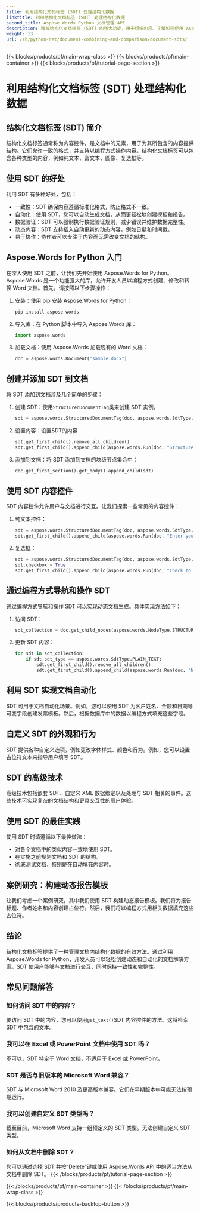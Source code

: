 ```yaml
---
title: 利用结构化文档标签 (SDT) 处理结构化数据
linktitle: 利用结构化文档标签 (SDT) 处理结构化数据
second_title: Aspose.Words Python 文档管理 API
description: 释放结构化文档标签 (SDT) 的强大功能，用于组织内容。了解如何使用 Aspose.Words for Python 实现 SDT。
weight: 13
url: /zh/python-net/document-combining-and-comparison/document-sdts/
---
```


{{< blocks/products/pf/main-wrap-class >}}
{{< blocks/products/pf/main-container >}}
{{< blocks/products/pf/tutorial-page-section >}}

# 利用结构化文档标签 (SDT) 处理结构化数据


## 结构化文档标签 (SDT) 简介

结构化文档标签通常称为内容控件，是文档中的元素，用于为其所包含的内容提供结构。它们允许一致的格式，并支持以编程方式操作内容。结构化文档标签可以包含各种类型的内容，例如纯文本、富文本、图像、复选框等。

## 使用 SDT 的好处

利用 SDT 有多种好处，包括：

- 一致性：SDT 确保内容遵循标准化格式，防止格式不一致。
- 自动化：使用 SDT，您可以自动生成文档，从而更轻松地创建模板和报告。
- 数据验证：SDT 可以强制执行数据验证规则，减少错误并维护数据完整性。
- 动态内容：SDT 支持插入自动更新的动态内容，例如日期和时间戳。
- 易于协作：协作者可以专注于内容而无需改变文档的结构。

## Aspose.Words for Python 入门

在深入使用 SDT 之前，让我们先开始使用 Aspose.Words for Python。Aspose.Words 是一个功能强大的库，允许开发人员以编程方式创建、修改和转换 Word 文档。首先，请按照以下步骤操作：

1. 安装：使用 pip 安装 Aspose.Words for Python：
   
   ```python
   pip install aspose-words
   ```

2. 导入库：在 Python 脚本中导入 Aspose.Words 库：

   ```python
   import aspose.words
   ```

3. 加载文档：使用 Aspose.Words 加载现有的 Word 文档：

   ```python
   doc = aspose.words.Document("sample.docx")
   ```

## 创建并添加 SDT 到文档

将 SDT 添加到文档涉及几个简单的步骤：

1. 创建 SDT：使用`StructuredDocumentTag`类来创建 SDT 实例。

   ```python
   sdt = aspose.words.StructuredDocumentTag(doc, aspose.words.SdtType.PLAIN_TEXT)
   ```

2. 设置内容：设置SDT的内容：

   ```python
   sdt.get_first_child().remove_all_children()
   sdt.get_first_child().append_child(aspose.words.Run(doc, "Structured Content"))
   ```

3. 添加到文档：将 SDT 添加到文档的块级节点集合中：

   ```python
   doc.get_first_section().get_body().append_child(sdt)
   ```

## 使用 SDT 内容控件

SDT 内容控件允许用户与文档进行交互。让我们探索一些常见的内容控件：

1. 纯文本控件：

   ```python
   sdt = aspose.words.StructuredDocumentTag(doc, aspose.words.SdtType.PLAIN_TEXT)
   sdt.get_first_child().append_child(aspose.words.Run(doc, "Enter your name: "))
   ```

2. 复选框：

   ```python
   sdt = aspose.words.StructuredDocumentTag(doc, aspose.words.SdtType.CHECKBOX)
   sdt.checkbox = True
   sdt.get_first_child().append_child(aspose.words.Run(doc, "Check to agree: "))
   ```

## 通过编程方式导航和操作 SDT

通过编程方式导航和操作 SDT 可以实现动态文档生成。具体实现方法如下：

1. 访问 SDT：

   ```python
   sdt_collection = doc.get_child_nodes(aspose.words.NodeType.STRUCTURED_DOCUMENT_TAG, True)
   ```

2. 更新 SDT 内容：

   ```python
   for sdt in sdt_collection:
       if sdt.sdt_type == aspose.words.SdtType.PLAIN_TEXT:
           sdt.get_first_child().remove_all_children()
           sdt.get_first_child().append_child(aspose.words.Run(doc, "New Content"))
   ```

## 利用 SDT 实现文档自动化

SDT 可用于文档自动化场景。例如，您可以使用 SDT 为客户姓名、金额和日期等可变字段创建发票模板。然后，根据数据库中的数据以编程方式填充这些字段。

## 自定义 SDT 的外观和行为

SDT 提供各种自定义选项，例如更改字体样式、颜色和行为。例如，您可以设置占位符文本来指导用户填写 SDT。

## SDT 的高级技术

高级技术包括嵌套 SDT、自定义 XML 数据绑定以及处理与 SDT 相关的事件。这些技术可实现复杂的文档结构和更具交互性的用户体验。

## 使用 SDT 的最佳实践

使用 SDT 时请遵循以下最佳做法：

- 对各个文档中的类似内容一致地使用 SDT。
- 在实施之前规划文档和 SDT 的结构。
- 彻底测试文档，特别是在自动填充内容时。

## 案例研究：构建动态报告模板

让我们考虑一个案例研究，其中我们使用 SDT 构建动态报告模板。我们将为报告标题、作者姓名和内容创建占位符。然后，我们将以编程方式用相关数据填充这些占位符。

## 结论

结构化文档标签提供了一种管理文档内结构化数据的有效方法。通过利用 Aspose.Words for Python，开发人员可以轻松创建动态和自动化的文档解决方案。SDT 使用户能够与文档进行交互，同时保持一致性和完整性。

## 常见问题解答

### 如何访问 SDT 中的内容？

要访问 SDT 中的内容，您可以使用`get_text()`SDT 内容控件的方法。这将检索 SDT 中包含的文本。

### 我可以在 Excel 或 PowerPoint 文档中使用 SDT 吗？

不可以，SDT 特定于 Word 文档，不适用于 Excel 或 PowerPoint。

### SDT 是否与旧版本的 Microsoft Word 兼容？

SDT 与 Microsoft Word 2010 及更高版本兼容。它们在早期版本中可能无法按预期运行。

### 我可以创建自定义 SDT 类型吗？

截至目前，Microsoft Word 支持一组预定义的 SDT 类型。无法创建自定义 SDT 类型。

### 如何从文档中删除 SDT？

您可以通过选择 SDT 并按“Delete”键或使用 Aspose.Words API 中的适当方法从文档中删除 SDT。
{{< /blocks/products/pf/tutorial-page-section >}}

{{< /blocks/products/pf/main-container >}}
{{< /blocks/products/pf/main-wrap-class >}}

{{< blocks/products/products-backtop-button >}}
